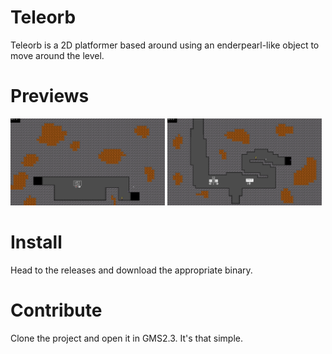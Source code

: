 # Teleorb
Teleorb is a 2D platformer based around using an enderpearl-like object to move around the level.

# Previews
<img src="previews/preview1.png" width=49%> <img src="previews/preview2.png" width=49%>

# Install
Head to the releases and download the appropriate binary.

# Contribute
Clone the project and open it in GMS2.3. It's that simple.
